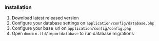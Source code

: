 
### Installation
1. Download latest released version
2. Configure your database settings on `application/config/database.php`
3. Configure your base_url on `application/config/config.php`
4. Open `domain.tld/importdatabase` to run database migrations

